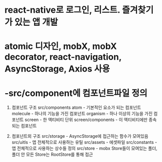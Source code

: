 # react-native로 로그인, 리스트. 즐겨찾기가 있는 앱 개발
# atomic 디자인, mobX, mobX decorator, react-navigation, AsyncStorage, Axios 사용

# -src/component에 컴포넌트파일 정의
1. 컴포넌트 구조 src/components
atom - 기본적인 요소가 되는 컴포넌트
molecule - 하나의 기능을 가진 컴포넌트
organism - 하나 이상의 기능을 가진 컴포넌트
screen - 한 액티비티 단위
screen/components - 이 액티비티에만 종속되는 컴포넌트

2. 컴포넌트외 구조
src/storage - AsyncStorage에 접근하는 함수가 모여있음
src/uitls - 앱 전체적으로 사용하는 유틸
src/assets - 에셋파일
src/constants - 앱 전체적으로 사용하는 상수들 정의
src/store - mobx Store들이 모여있는 폴더, 폴더 안 모든 Store는 RootStore를 통해 접근